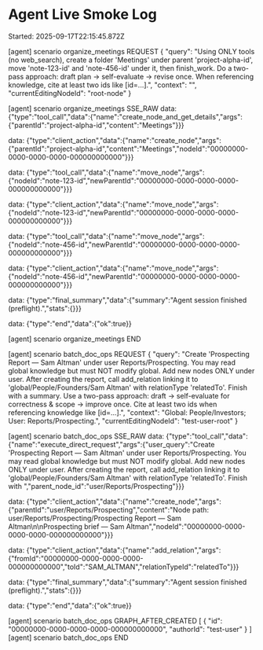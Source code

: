 # Agent Live Smoke Log
Started: 2025-09-17T22:15:45.872Z


[agent] scenario organize_meetings REQUEST
{
  "query": "Using ONLY tools (no web_search), create a folder 'Meetings' under parent 'project-alpha-id', move 'note-123-id' and 'note-456-id' under it, then finish_work. Do a two-pass approach: draft plan -> self-evaluate -> revise once. When referencing knowledge, cite at least two ids like [id=...].",
  "context": "",
  "currentEditingNodeId": "root-node"
}

[agent] scenario organize_meetings SSE_RAW
data: {"type":"tool_call","data":{"name":"create_node_and_get_details","args":{"parentId":"project-alpha-id","content":"Meetings"}}}

data: {"type":"client_action","data":{"name":"create_node","args":{"parentId":"project-alpha-id","content":"Meetings","nodeId":"00000000-0000-0000-0000-000000000000"}}}

data: {"type":"tool_call","data":{"name":"move_node","args":{"nodeId":"note-123-id","newParentId":"00000000-0000-0000-0000-000000000000"}}}

data: {"type":"client_action","data":{"name":"move_node","args":{"nodeId":"note-123-id","newParentId":"00000000-0000-0000-0000-000000000000"}}}

data: {"type":"tool_call","data":{"name":"move_node","args":{"nodeId":"note-456-id","newParentId":"00000000-0000-0000-0000-000000000000"}}}

data: {"type":"client_action","data":{"name":"move_node","args":{"nodeId":"note-456-id","newParentId":"00000000-0000-0000-0000-000000000000"}}}

data: {"type":"final_summary","data":{"summary":"Agent session finished (preflight).","stats":{}}}

data: {"type":"end","data":{"ok":true}}


[agent] scenario organize_meetings END

[agent] scenario batch_doc_ops REQUEST
{
  "query": "Create 'Prospecting Report — Sam Altman' under user Reports/Prospecting. You may read global knowledge but must NOT modify global. Add new nodes ONLY under user. After creating the report, call add_relation linking it to 'global/People/Founders/Sam Altman' with relationType 'relatedTo'. Finish with a summary. Use a two-pass approach: draft -> self-evaluate for correctness & scope -> improve once. Cite at least two ids when referencing knowledge like [id=...].",
  "context": "Global: People/Investors; User: Reports/Prospecting.",
  "currentEditingNodeId": "test-user-root"
}

[agent] scenario batch_doc_ops SSE_RAW
data: {"type":"tool_call","data":{"name":"execute_direct_request","args":{"user_query":"Create 'Prospecting Report — Sam Altman' under user Reports/Prospecting. You may read global knowledge but must NOT modify global. Add new nodes ONLY under user. After creating the report, call add_relation linking it to 'global/People/Founders/Sam Altman' with relationType 'relatedTo'. Finish with ","parent_node_id":"user/Reports/Prospecting"}}}

data: {"type":"client_action","data":{"name":"create_node","args":{"parentId":"user/Reports/Prospecting","content":"Node path: user/Reports/Prospecting/Prospecting Report — Sam Altman\n\nProspecting brief — Sam Altman","nodeId":"00000000-0000-0000-0000-000000000000"}}}

data: {"type":"client_action","data":{"name":"add_relation","args":{"fromId":"00000000-0000-0000-0000-000000000000","toId":"SAM_ALTMAN","relationTypeId":"relatedTo"}}}

data: {"type":"final_summary","data":{"summary":"Agent session finished (preflight).","stats":{}}}

data: {"type":"end","data":{"ok":true}}



[agent] scenario batch_doc_ops GRAPH_AFTER_CREATED
[
  {
    "id": "00000000-0000-0000-0000-000000000000",
    "authorId": "test-user"
  }
]
[agent] scenario batch_doc_ops END
